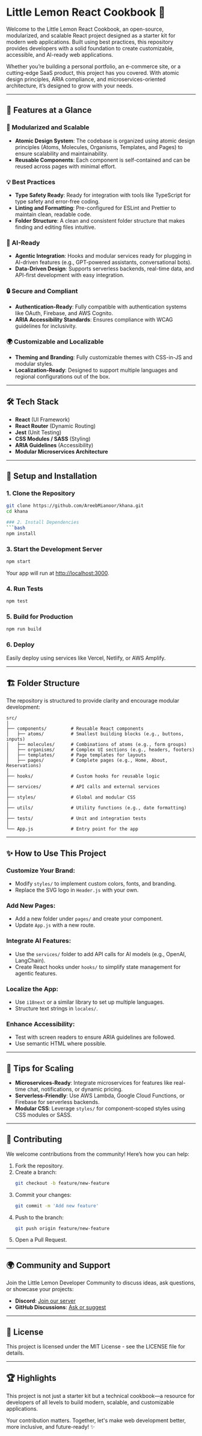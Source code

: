 # Little Lemon React Cookbook 🍋

Welcome to the Little Lemon React Cookbook, an open-source, modularized, and scalable React project designed as a starter kit for modern web applications. Built using best practices, this repository provides developers with a solid foundation to create customizable, accessible, and AI-ready web applications.

Whether you’re building a personal portfolio, an e-commerce site, or a cutting-edge SaaS product, this project has you covered. With atomic design principles, ARIA compliance, and microservices-oriented architecture, it’s designed to grow with your needs.

---

## 🌟 Features at a Glance

### 🚀 Modularized and Scalable
- **Atomic Design System**: The codebase is organized using atomic design principles (Atoms, Molecules, Organisms, Templates, and Pages) to ensure scalability and maintainability.
- **Reusable Components**: Each component is self-contained and can be reused across pages with minimal effort.

### 💡 Best Practices
- **Type Safety Ready**: Ready for integration with tools like TypeScript for type safety and error-free coding.
- **Linting and Formatting**: Pre-configured for ESLint and Prettier to maintain clean, readable code.
- **Folder Structure**: A clean and consistent folder structure that makes finding and editing files intuitive.

### 🧠 AI-Ready
- **Agentic Integration**: Hooks and modular services ready for plugging in AI-driven features (e.g., GPT-powered assistants, conversational bots).
- **Data-Driven Design**: Supports serverless backends, real-time data, and API-first development with easy integration.

### 🔒 Secure and Compliant
- **Authentication-Ready**: Fully compatible with authentication systems like OAuth, Firebase, and AWS Cognito.
- **ARIA Accessibility Standards**: Ensures compliance with WCAG guidelines for inclusivity.

### 🌍 Customizable and Localizable
- **Theming and Branding**: Fully customizable themes with CSS-in-JS and modular styles.
- **Localization-Ready**: Designed to support multiple languages and regional configurations out of the box.

---

## 🛠️ Tech Stack
- **React** (UI Framework)
- **React Router** (Dynamic Routing)
- **Jest** (Unit Testing)
- **CSS Modules / SASS** (Styling)
- **ARIA Guidelines** (Accessibility)
- **Modular Microservices Architecture**

---

## 🔧 Setup and Installation

### 1. Clone the Repository
```bash
git clone https://github.com/AreebMianoor/khana.git
cd khana

### 2. Install Dependencies
```bash
npm install
```

### 3. Start the Development Server
```bash
npm start
```
Your app will run at [http://localhost:3000](http://localhost:3000).

### 4. Run Tests
```bash
npm test
```

### 5. Build for Production
```bash
npm run build
```

### 6. Deploy
Easily deploy using services like Vercel, Netlify, or AWS Amplify.

---

## 🏗️ Folder Structure

The repository is structured to provide clarity and encourage modular development:

```
src/
│
├── components/         # Reusable React components
│   ├── atoms/          # Smallest building blocks (e.g., buttons, inputs)
│   ├── molecules/      # Combinations of atoms (e.g., form groups)
│   ├── organisms/      # Complex UI sections (e.g., headers, footers)
│   ├── templates/      # Page templates for layouts
│   ├── pages/          # Complete pages (e.g., Home, About, Reservations)
│
├── hooks/              # Custom hooks for reusable logic
│
├── services/           # API calls and external services
│
├── styles/             # Global and modular CSS
│
├── utils/              # Utility functions (e.g., date formatting)
│
├── tests/              # Unit and integration tests
│
└── App.js              # Entry point for the app
```

---

## ✨ How to Use This Project

### Customize Your Brand:
- Modify `styles/` to implement custom colors, fonts, and branding.
- Replace the SVG logo in `Header.js` with your own.

### Add New Pages:
- Add a new folder under `pages/` and create your component.
- Update `App.js` with a new route.

### Integrate AI Features:
- Use the `services/` folder to add API calls for AI models (e.g., OpenAI, LangChain).
- Create React hooks under `hooks/` to simplify state management for agentic features.

### Localize the App:
- Use `i18next` or a similar library to set up multiple languages.
- Structure text strings in `locales/`.

### Enhance Accessibility:
- Test with screen readers to ensure ARIA guidelines are followed.
- Use semantic HTML where possible.

---

## 🌟 Tips for Scaling

- **Microservices-Ready**: Integrate microservices for features like real-time chat, notifications, or dynamic pricing.
- **Serverless-Friendly**: Use AWS Lambda, Google Cloud Functions, or Firebase for serverless backends.
- **Modular CSS**: Leverage `styles/` for component-scoped styles using CSS modules or SASS.

---

## 🤝 Contributing

We welcome contributions from the community! Here’s how you can help:

1. Fork the repository.
2. Create a branch:
   ```bash
   git checkout -b feature/new-feature
   ```
3. Commit your changes:
   ```bash
   git commit -m 'Add new feature'
   ```
4. Push to the branch:
   ```bash
   git push origin feature/new-feature
   ```
5. Open a Pull Request.

---

## 🌍 Community and Support

Join the Little Lemon Developer Community to discuss ideas, ask questions, or showcase your projects:

- **Discord**: [Join our server](#)
- **GitHub Discussions**: [Ask or suggest](#)

---

## 📜 License

This project is licensed under the MIT License - see the LICENSE file for details.

---

## 🏆 Highlights

This project is not just a starter kit but a technical cookbook—a resource for developers of all levels to build modern, scalable, and customizable applications.

Your contribution matters. Together, let's make web development better, more inclusive, and future-ready! ✨
```
